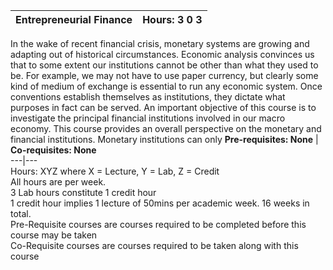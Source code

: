 **Entrepreneurial Finance** | **Hours: 3 0 3**  
---|---  
In the wake of recent financial crisis, monetary systems are growing and adapting out of historical circumstances. Economic analysis convinces us that to some extent our institutions cannot be other than what they used to be. For example, we may not have to use paper currency, but clearly some kind of medium of exchange is essential to run any economic system. Once conventions establish themselves as institutions, they dictate what purposes in fact can be served. An important objective of this course is to investigate the principal financial institutions involved in our macro economy. This course provides an overall perspective on the monetary and financial institutions. Monetary institutions can only
**Pre-requisites: None** | **Co-requisites: None**  
---|---  
Hours: XYZ where X = Lecture, Y = Lab, Z = Credit  
All hours are per week.  
3 Lab hours constitute 1 credit hour  
1 credit hour implies 1 lecture of 50mins per academic week. 16 weeks in total.  
Pre-Requisite courses are courses required to be completed before this course may be taken  
Co-Requisite courses are courses required to be taken along with this course
